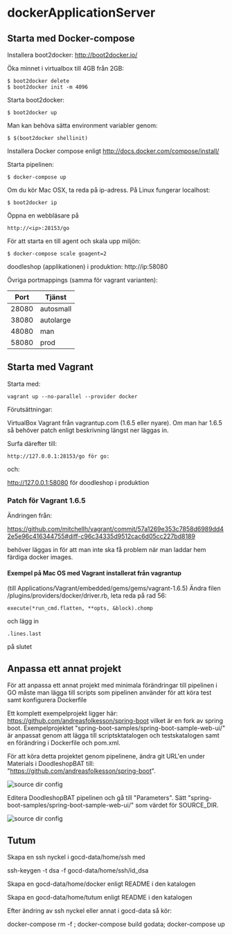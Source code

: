 dockerApplicationServer
=======================

## Starta med Docker-compose

Installera boot2docker: http://boot2docker.io/

Öka minnet i virtualbox till 4GB från 2GB:

    $ boot2docker delete
    $ boot2docker init -m 4096

Starta boot2docker:

    $ boot2docker up

Man kan behöva sätta environment variabler genom:

    $ $(boot2docker shellinit)

Installera Docker compose enligt http://docs.docker.com/compose/install/

Starta pipelinen:

    $ docker-compose up
 
Om du kör Mac OSX, ta reda på ip-adress. På Linux fungerar localhost:

    $ boot2docker ip

Öppna en webbläsare på 

    http://<ip>:28153/go

För att starta en till agent och skala upp miljön:

    $ docker-compose scale goagent=2

doodleshop (applikationen) i produktion: http://ip:58080

Övriga portmappings (samma för vagrant varianten):

Port | Tjänst
------|--------
28080 | autosmall
38080 | autolarge
48080 | man
58080 | prod

## Starta med Vagrant

Starta med:

    vagrant up --no-parallel --provider docker

Förutsättningar:

   VirtualBox
   Vagrant från vagrantup.com (1.6.5 eller nyare). Om man har 1.6.5 så behöver patch enligt beskrivning längst ner läggas in.

Surfa därefter till:

    http://127.0.0.1:28153/go för go:

och:

   http://127.0.0.1:58080 för doodleshop i produktion

### Patch för Vagrant 1.6.5

Ändringen från:

https://github.com/mitchellh/vagrant/commit/57a1269e353c7858d6989dd42e5e96c416344755#diff-c96c34335d9512cac6d05cc227bd8189

behöver läggas in för att man inte ska få problem när man laddar hem färdiga docker images.

#### Exempel på Mac OS med Vagrant installerat från vagrantup 

(till Applications/Vagrant/embedded/gems/gems/vagrant-1.6.5)
Ändra filen /plugins/providers/docker/driver.rb, leta reda på rad 56:

    execute(*run_cmd.flatten, **opts, &block).chomp

och lägg in

    .lines.last 

på slutet

## Anpassa ett annat projekt

För att anpassa ett annat projekt med minimala förändringar till pipelinen i GO måste man lägga till scripts som 
pipelinen använder för att köra test samt konfigurera Dockerfile

Ett komplett exempelprojekt ligger här: https://github.com/andreasfolkesson/spring-boot vilket är en fork av spring boot.
Exempelprojektet "spring-boot-samples/spring-boot-sample-web-ui/" är anpassat genom att lägga till scriptsktatalogen
och testskatalogen samt en förändring i Dockerfile och pom.xml.

För att köra detta projektet genom pipelinene, ändra git URL'en under Materials i DoodleshopBAT till: 
"https://github.com/andreasfolkesson/spring-boot".

![source dir config](doc/materials-config.png)

Editera DoodleshopBAT pipelinen och gå till "Parameters". Sätt 
"spring-boot-samples/spring-boot-sample-web-ui/" som värdet för SOURCE_DIR.

![source dir config](doc/source-config.png)

## Tutum

Skapa en ssh nyckel i gocd-data/home/ssh med 

  ssh-keygen -t dsa -f gocd-data/home/ssh/id_dsa

Skapa en gocd-data/home/docker enligt README i den katalogen

Skapa en gocd-data/home/tutum enligt README i den katalogen


Efter ändring av ssh nyckel eller annat i gocd-data så kör:

  docker-compose rm -f ; docker-compose build godata; docker-compose up


